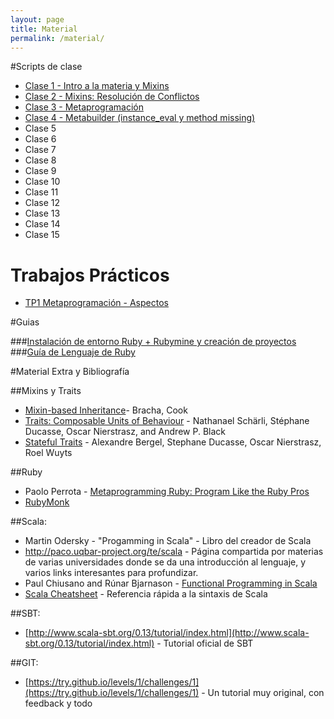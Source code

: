 ```yaml
---
layout: page
title: Material
permalink: /material/
---
```


#Scripts de clase

* [Clase 1 - Intro a la materia y Mixins](https://drive.google.com/open?id=1BagIDjjsrU7J_Qs6wyJan2lIxO9gqHZrb8aO-arxbFA)
* [Clase 2 - Mixins: Resolución de Conflictos](https://docs.google.com/document/d/19mFtsjb3OE_9r9IejZMCRWrFPsQp6X3y-9RJz5OvHek/pub)
* [Clase 3 - Metaprogramación](https://docs.google.com/document/d/1NSRc0soYPOuwh2KY8eU_ioG3GIhJFQgc0HLn4GxznV0) 
* [Clase 4 - Metabuilder (instance_eval y method missing)](https://docs.google.com/document/d/1xWP73pAz_PjVWP3vuSYv2kQfTlYFCzdAH-Yzs6Re0vQ/pub)
* Clase 5
* Clase 6
* Clase 7
* Clase 8
* Clase 9
* Clase 10
* Clase 11
* Clase 12
* Clase 13
* Clase 14
* Clase 15

# Trabajos Prácticos
* [TP1 Metaprogramación - Aspectos](https://docs.google.com/document/d/1eF2wDjBPDy2XH4Wc4V6PzIfVyj2Vz2DCRO99lt-q-GY)

#Guias

###[Instalación de entorno Ruby + Rubymine y creación de proyectos](/guias)
###[Guía de Lenguaje de Ruby](https://goo.gl/sRroc0)

#Material Extra y Bibliografía

##Mixins y Traits

- [Mixin-based Inheritance](http://citeseerx.ist.psu.edu/viewdoc/download?doi=10.1.1.128.8192&rep=rep1&type=pdf)- Bracha, Cook
- [Traits: Composable Units of Behaviour](http://scg.unibe.ch/archive/papers/Scha03aTraits.pdf) - Nathanael Schärli, Stéphane Ducasse, Oscar Nierstrasz, and Andrew P. Black
- [Stateful Traits](http://scg.unibe.ch/archive/papers/Berg07aStatefulTraits.pdf) - Alexandre Bergel, Stephane Ducasse, Oscar Nierstrasz, Roel Wuyts

##Ruby

- Paolo Perrota - [Metaprogramming Ruby: Program Like the Ruby Pros](https://pragprog.com/book/ppmetr/metaprogramming-ruby)
- [RubyMonk](https://rubymonk.com/)

##Scala:
- Martin Odersky - "Progamming in Scala" - Libro del creador de Scala
- http://paco.uqbar-project.org/te/scala - Página compartida por materias de varias universidades donde se da una introducción al lenguaje, y varios links interesantes para profundizar.
- Paul Chiusano and Rúnar Bjarnason - [Functional Programming in Scala](http://www.manning.com/bjarnason/)
- [Scala Cheatsheet](http://docs.scala-lang.org/cheatsheets/) - Referencia rápida a la sintaxis de Scala

##SBT:
- [http://www.scala-sbt.org/0.13/tutorial/index.html](http://www.scala-sbt.org/0.13/tutorial/index.html) - Tutorial oficial de SBT

##GIT:
- [https://try.github.io/levels/1/challenges/1](https://try.github.io/levels/1/challenges/1) - Un tutorial muy original, con feedback y todo
